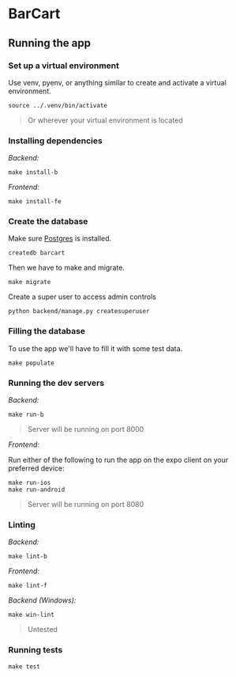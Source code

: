 # BarCart

## Running the app

### Set up a virtual environment

Use venv, pyenv, or anything similar to create and activate a virtual environment.

```shell
source ../.venv/bin/activate
```
> Or wherever your virtual environment is located

### Installing dependencies

*Backend:*
```shell
make install-b
```

*Frontend:*
```shell
make install-fe
```

### Create the database

Make sure [Postgres](https://postgresapp.com/) is installed.

```shell
createdb barcart
```

Then we have to make and migrate.

```shell
make migrate
```

Create a super user to access admin controls

```
python backend/manage.py createsuperuser
```

### Filling the database

To use the app we'll have to fill it with some test data.

```shell
make populate
```

### Running the dev servers

*Backend:*
```shell
make run-b
```
> Server will be running on port 8000

*Frontend:*

Run either of the following to run the app on the expo client on your preferred device:
```shell
make run-ios
make run-android
```
> Server will be running on port 8080

### Linting

*Backend:*
```shell
make lint-b
```

*Frontend:*
```shell
make lint-f
```

*Backend (Windows):*
```shell
make win-lint
```
> Untested

### Running tests

```shell
make test
```

<!-- ## Contributing

After setting the app up you'll have to configure some local settings:

### Backend environment variables

In the `.backend` folder, add a `.env` file and put in some variables for `SECRET_KEY` and `DEBUG`.

```
SECRET_KEY='secretkey'
DEBUG=True
```

### ESLint on save

> Must be using VSCode.

Install the [ESLint extension for VSCode](https://marketplace.visualstudio.com/items?itemName=dbaeumer.vscode-eslint)

Add the following settings to `.vscode/settings.json`:

```
{   
    ...

    "editor.codeActionsOnSave": {
      "source.fixAll.eslint": true
    },
    "eslint.validate": [
      "javascript",
      "javascriptreact",
    ],
    "eslint.workingDirectories": [
      "./frontend"
    ]

    ...
}
``` -->
